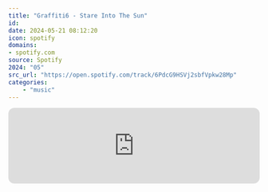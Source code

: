 ```yaml
---
title: "Graffiti6 - Stare Into The Sun"
id: 
date: 2024-05-21 08:12:20
icon: spotify
domains:
- spotify.com
source: Spotify
2024: "05"
src_url: "https://open.spotify.com/track/6PdcG9HSVj2sbfVpkw28Mp"
categories:
    - "music"
---
```

<iframe style="border-radius: 12px" width="100%" height="152" title="Spotify Embed: Stare Into The Sun" frameborder="0" allowfullscreen allow="autoplay; clipboard-write; encrypted-media; fullscreen; picture-in-picture" loading="lazy" src="https://open.spotify.com/embed/track/6PdcG9HSVj2sbfVpkw28Mp?utm_source=oembed"></iframe>

